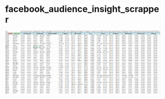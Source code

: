 # facebook_audience_insight_scrapper

![alt text](https://raw.githubusercontent.com/barrannov/facebook_audience_insight_scrapper/master/screenshots/Screenshot_1.png)
